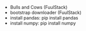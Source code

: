 
- Bulls and Cows (FuulStack) <br>
- bootstrap downloader (FuulStack) <br>
 - install pandas: pip install pandas
 - install numpy: pip install numpy
